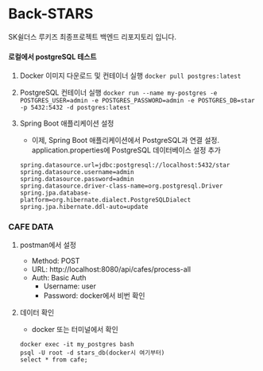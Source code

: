 # Back-STARS
SK쉴더스 루키즈 최종프로젝트 백엔드 리포지토리 입니다.


#### 로컬에서 postgreSQL 테스트
1. Docker 이미지 다운로드 및 컨테이너 실행
    `docker pull postgres:latest`

2. PostgreSQL 컨테이너 실행
    `docker run --name my-postgres -e POSTGRES_USER=admin -e POSTGRES_PASSWORD=admin -e POSTGRES_DB=star -p 5432:5432 -d postgres:latest`

3. Spring Boot 애플리케이션 설정
    - 이제, Spring Boot 애플리케이션에서 PostgreSQL과 연결 설정. application.properties에 PostgreSQL 데이터베이스 설정 추가
    ```
    spring.datasource.url=jdbc:postgresql://localhost:5432/star
    spring.datasource.username=admin
    spring.datasource.password=admin
    spring.datasource.driver-class-name=org.postgresql.Driver
    spring.jpa.database-platform=org.hibernate.dialect.PostgreSQLDialect
    spring.jpa.hibernate.ddl-auto=update
    ```
   
### CAFE DATA
1. postman에서 설정
   - Method: POST 
   - URL: http://localhost:8080/api/cafes/process-all
   - Auth: Basic Auth
     - Username: user
     - Password: docker에서 비번 확인

2. 데이터 확인
    - docker 또는 터미널에서 확인
   ```
   docker exec -it my_postgres bash
   psql -U root -d stars_db(docker시 여기부터)
   select * from cafe;
   ```